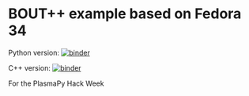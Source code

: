 # BOUT++ example based on Fedora 34

Python version: [![binder](https://mybinder.org/badge.svg)](https://mybinder.org/v2/gh/dschwoerer/boutcore-examples/main)

C++ version: [![binder](https://mybinder.org/badge.svg)](https://mybinder.org/v2/gh/dschwoerer/boutcore-examples/bout)

For the PlasmaPy Hack Week
